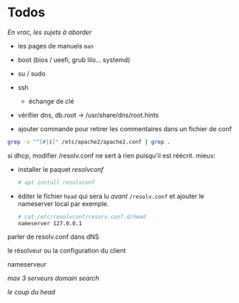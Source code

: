 
# Todos

_En vrac, les sujets à aborder_

- les pages de manuels `man`

- boot (bios / ueefi, grub lilo… systemd)

- su / sudo

- ssh 
   - échange de clé



- vérifier dns, db.root -> /usr/share/dns/root.hints

- ajouter commande pour retirer les commentaires dans un fichier de conf

```bash
grep -v "^[#|$]" /etc/apache2/apache2.conf | grep .
```

si dhcp, modifier /resolv.conf ne sert à rien puisqu'il est réécrit. mieux: 

- installer le paquet _resolvconf_

   ```bash
   # apt install resolvconf
   ```

- éditer le fichier `head` qui sera lu *avant* `/resolv.conf` et ajouter le nameserver local par exemple. 

   ```bash
   # cat /etc/resolvconf/resorv.conf.d/head
   nameserver 127.0.0.1
   ```


parler de resolv.conf dans dNS

le résolveur ou la configuration du client

nameserveur <address>
max 3 serveurs 
domain <name>
search <name>

le coup du head